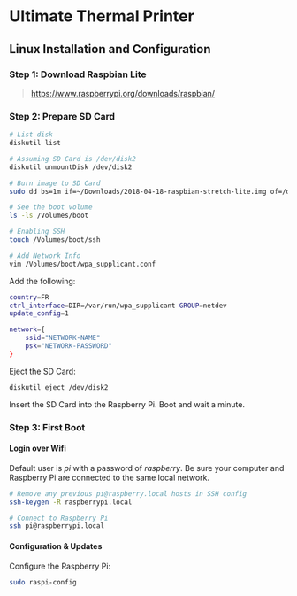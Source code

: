 # Ultimate Thermal Printer


## Linux Installation and Configuration

### Step 1: Download Raspbian Lite
> https://www.raspberrypi.org/downloads/raspbian/

### Step 2: Prepare SD Card

```bash
# List disk
diskutil list

# Assuming SD Card is /dev/disk2
diskutil unmountDisk /dev/disk2

# Burn image to SD Card
sudo dd bs=1m if=~/Downloads/2018-04-18-raspbian-stretch-lite.img of=/dev/disk2

# See the boot volume
ls -ls /Volumes/boot

# Enabling SSH
touch /Volumes/boot/ssh

# Add Network Info
vim /Volumes/boot/wpa_supplicant.conf
```

Add the following:
```bash
country=FR
ctrl_interface=DIR=/var/run/wpa_supplicant GROUP=netdev
update_config=1

network={
    ssid="NETWORK-NAME"
    psk="NETWORK-PASSWORD"
}
```

Eject the SD Card:
```bash
diskutil eject /dev/disk2
```

Insert the SD Card into the Raspberry Pi. Boot and wait a minute.

### Step 3: First Boot

#### Login over Wifi
Default user is *pi* with a password of *raspberry*.
Be sure your computer and Raspberry Pi are connected to the same local network.

```bash
# Remove any previous pi@raspberry.local hosts in SSH config
ssh-keygen -R raspberrypi.local

# Connect to Raspberry Pi
ssh pi@raspberrypi.local
```

#### Configuration & Updates

Configure the Raspberry Pi:
```bash
sudo raspi-config
```